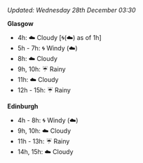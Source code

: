 *Updated: Wednesday 28th December 03:30*

**Glasgow**

* 4h: :cloud: Cloudy [:cyclone:(:cloud:) as of 1h]
* 5h - 7h: :cyclone: Windy (:cloud:)
* 8h: :cloud: Cloudy
* 9h, 10h: :umbrella: Rainy
* 11h: :cloud: Cloudy
* 12h - 15h: :umbrella: Rainy

**Edinburgh**

* 4h - 8h: :cyclone: Windy (:cloud:)
* 9h, 10h: :cloud: Cloudy
* 11h - 13h: :umbrella: Rainy
* 14h, 15h: :cloud: Cloudy
